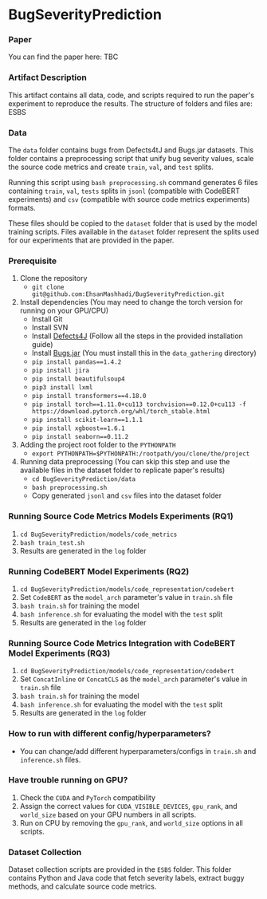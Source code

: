 # BugSeverityPrediction

### Paper
You can find the paper here: TBC

### Artifact Description
This artifact contains all data, code, and scripts required to run the paper's experiment to reproduce the results. The structure of folders and files are:
ESBS 


### Data

The `data` folder contains bugs from Defects4tJ and Bugs.jar datasets. This folder contains a preprocessing script that unify bug severity values, scale the source code metrics and create `train`, `val`, and `test` splits.

Running this script using ```bash preprocessing.sh``` command generates 6 files containing `train`, `val`, `tests` splits in `jsonl` (compatible with CodeBERT experiments) and `csv` (compatible with source code metrics experiments) formats. 

These files should be copied to the `dataset` folder that is used by the model training scripts. Files available in the `dataset` folder represent the splits used for our experiments that are provided in the paper.

### Prerequisite
1. Clone the repository
   - `git clone git@github.com:EhsanMashhadi/BugSeverityPrediction.git` 
2. Install dependencies (You may need to change the torch version for running on your GPU/CPU)
   - Install Git
   - Install SVN
   - Install [Defects4J](https://github.com/rjust/defects4j) (Follow all the steps in the provided installation guide)
   - Install [Bugs.jar](https://github.com/bugs-dot-jar/bugs-dot-jar) (You must install this in the `data_gathering` directory)
   - `pip install pandas==1.4.2`
   - `pip install jira`
   - `pip install beautifulsoup4`
   - `pip3 install lxml`
   - `pip install transformers==4.18.0`
   - `pip install torch==1.11.0+cu113 torchvision==0.12.0+cu113 -f https://download.pytorch.org/whl/torch_stable.html`
   - `pip install scikit-learn==1.1.1`
   - `pip install xgboost==1.6.1`
   - `pip install seaborn==0.11.2`
4. Adding the project root folder to the `PYTHONPATH`
   - `export PYTHONPATH=$PYTHONPATH:/rootpath/you/clone/the/project`
5. Running data preprocessing (You can skip this step and use the available files in the dataset folder to replicate paper's results)
   - `cd BugSeverityPrediction/data`
   - `bash preprocessing.sh`
   - Copy generated `jsonl` and `csv` files into the dataset folder

### Running Source Code Metrics Models Experiments (RQ1)
1. `cd BugSeverityPrediction/models/code_metrics`
2. `bash train_test.sh`
3. Results are generated in the `log` folder

### Running CodeBERT Model Experiments (RQ2)
1. `cd BugSeverityPrediction/models/code_representation/codebert`
2. Set `CodeBERT` as the `model_arch` parameter's value in `train.sh` file
3. `bash train.sh` for training the model
4. `bash inference.sh` for evaluating the model with the `test` split
5. Results are generated in the `log` folder

### Running Source Code Metrics Integration with CodeBERT Model Experiments (RQ3)

1. `cd BugSeverityPrediction/models/code_representation/codebert`
2. Set `ConcatInline` or `ConcatCLS` as the `model_arch` parameter's value in `train.sh` file
3. `bash train.sh` for training the model
4. `bash inference.sh` for evaluating the model with the `test` split
5. Results are generated in the `log` folder

### How to run with different config/hyperparameters?
   - You can change/add different hyperparameters/configs in `train.sh` and `inference.sh` files.

### Have trouble running on GPU?
1. Check the `CUDA` and `PyTorch` compatibility
2. Assign the correct values for `CUDA_VISIBLE_DEVICES`, `gpu_rank`, and `world_size` based on your GPU numbers in all scripts.
3. Run on CPU by removing the `gpu_rank`, and `world_size` options in all scripts.

### Dataset Collection
Dataset collection scripts are provided in the `ESBS` folder. This folder contains Python and Java code that fetch severity labels, extract buggy methods, and calculate source code metrics.
